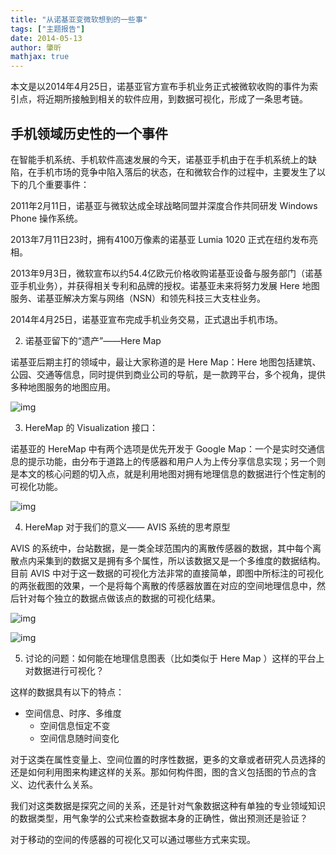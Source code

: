 ```yaml
---
title: "从诺基亚变微软想到的一些事"
tags: ["主题报告"]
date: 2014-05-13
author: 肇昕
mathjax: true
---
```




本文是以2014年4月25日，诺基亚官方宣布手机业务正式被微软收购的事件为索引点，将近期所接触到相关的软件应用，到数据可视化，形成了一条思考链。



## 手机领域历史性的一个事件

在智能手机系统、手机软件高速发展的今天，诺基亚手机由于在手机系统上的缺陷，在手机市场的竞争中陷入落后的状态，在和微软合作的过程中，主要发生了以下的几个重要事件：

2011年2月11日，诺基亚与微软达成全球战略同盟并深度合作共同研发 Windows Phone 操作系统。

2013年7月11日23时，拥有4100万像素的诺基亚 Lumia 1020 正式在纽约发布亮相。

2013年9月3日，微软宣布以约54.4亿欧元价格收购诺基亚设备与服务部门（诺基亚手机业务），并获得相关专利和品牌的授权。诺基亚未来将努力发展 Here 地图服务、诺基亚解决方案与网络（NSN）和领先科技三大支柱业务。

2014年4月25日，诺基亚宣布完成手机业务交易，正式退出手机市场。



2. 诺基亚留下的“遗产”——Here Map

诺基亚后期主打的领域中，最让大家称道的是 Here Map：Here 地图包括建筑、公园、交通等信息，同时提供到商业公司的导航，是一款跨平台，多个视角，提供多种地图服务的地图应用。



![img](http://www.cad.zju.edu.cn/home/vagblog/wp-content/uploads/2014/05/QQ%E6%88%AA%E5%9B%BE20140513145818.png)



3. HereMap 的 Visualization 接口：

诺基亚的 HereMap 中有两个选项是优先开发于 Google Map：一个是实时交通信息的提示功能，由分布于道路上的传感器和用户人为上传分享信息实现；另一个则是本文的核心问题的切入点，就是利用地图对拥有地理信息的数据进行个性定制的可视化功能。



![img](http://www.cad.zju.edu.cn/home/vagblog/wp-content/uploads/2014/05/%E5%9B%BE%E7%89%871.jpg)



4. HereMap 对于我们的意义—— AVIS 系统的思考原型

AVIS 的系统中，台站数据，是一类全球范围内的离散传感器的数据，其中每个离散点内采集到的数据又是拥有多个属性，所以该数据又是一个多维度的数据结构。目前 AVIS 中对于这一数据的可视化方法非常的直接简单，即图中所标注的可视化的两张截图的效果，一个是将每个离散的传感器放置在对应的空间地理信息中，然后针对每个独立的数据点做该点的数据的可视化结果。



![img](http://www.cad.zju.edu.cn/home/vagblog/wp-content/uploads/2014/05/%E5%9B%BE%E7%89%872.png)



![img](http://www.cad.zju.edu.cn/home/vagblog/wp-content/uploads/2014/05/%E5%9B%BE%E7%89%873.png)



5. 讨论的问题：如何能在地理信息图表（比如类似于 Here Map ）这样的平台上对数据进行可视化？

这样的数据具有以下的特点：

- 空间信息、时序、多维度
  - 空间信息恒定不变
  - 空间信息随时间变化

对于这类在属性变量上、空间位置的时序性数据，更多的文章或者研究人员选择的还是如何利用图来构建这样的关系。那如何构件图，图的含义包括图的节点的含义、边代表什么关系。

我们对这类数据是探究之间的关系，还是针对气象数据这种有单独的专业领域知识的数据类型，用气象学的公式来检查数据本身的正确性，做出预测还是验证？

对于移动的空间的传感器的可视化又可以通过哪些方式来实现。